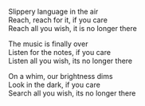 Slippery language in the air\
Reach, reach for it, if you care\
Reach all you wish, it is no longer there

The music is finally over\
Listen for the notes, if you care\
Listen all you wish, its no longer there

On a whim, our brightness dims\
Look in the dark, if you care\
Search all you wish, its no longer there